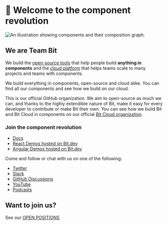 # 👋 Welcome to the component revolution

![An illustration showing components and their composition graph.](https://storage.googleapis.com/bit-docs/Banner%20image%20Twitter%201500x500%20Dark%20(5).png)

## We are **Team Bit**

We build the [open-source tools](https://github.com/teambit/bit) that help people build **anything in components** and the [cloud platform](https://bit.dev/) that helps teams scale to many projects and teams with components.  

We build everything in components, open-source and cloud alike. You can find all our components and see how we build on our cloud.  

This is our official GitHub organization. We aim to open-source as much we can, and thanks to the highly extendible nature of Bit, make it easy for every developer to contribute or make Bit their own. You can see how we build Bit and Bit Cloud in components on our official [Bit Cloud organization](https://bit.dev/teambit).

### Join the component revolution

- [Docs](https://harmony-docs.bit.dev/)
- [React Demos hosted on Bit.dev](https://bit.dev/learn-bit-react/~scopes)
- [Angular Demos hosted on Bit.dev](https://bit.dev/learn-bit-angular/~scopes)

Come and follow or chat with us on one of the following:

- [Twitter](https://twitter.com/bitdev_)
- [Slack](https://join.slack.com/t/bit-dev-community/shared_invite/zt-o2tim18y-UzwOCFdTafmFKEqm2tXE4w)
- [GitHub Discussions](https://github.com/teambit/bit/discussions) 
- [YouTube](https://www.youtube.com/channel/UCuNkM3qIO79Q3-VrkcDiXfw)
- [Podcasts](https://harmony-docs.bit.dev/resources/podcasts)

## Want to join us?

See our [OPEN POSITIONS](https://bit.breezy.hr/)

